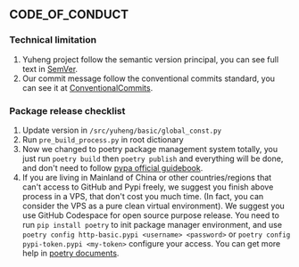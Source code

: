 ## CODE_OF_CONDUCT

### Technical limitation

1. Yuheng project follow the semantic version principal, you can see full text in [SemVer](https://semver.org/).
2. Our commit message follow the conventional commits standard, you can see it at [ConventionalCommits](https://www.conventionalcommits.org/).

### Package release checklist

1. Update version in `/src/yuheng/basic/global_const.py`
2. Run `pre_build_process.py` in root dictionary
3. Now we changed to poetry package management system totally, you just run `poetry build` then `poetry publish` and everything will be done, and don't need to follow [pypa official guidebook](hhttps://packaging.python.org/tutorials/packaging-projects/).
4. If you are living in Mainland of China or other countries/regions that can't access to GitHub and Pypi freely, we suggest you finish above process in a VPS, that don't cost you much time. (In fact, you can consider the VPS as a pure clean virtual environment). We suggest you use GitHub Codespace for open source purpose release. You need to run `pip install poetry` to init package manager environment, and use `poetry config http-basic.pypi <username> <password>` or `poetry config pypi-token.pypi <my-token>` configure your access. You can get more help in [poetry documents](https://python-poetry.org/docs/master/repositories/#configuring-credentials).